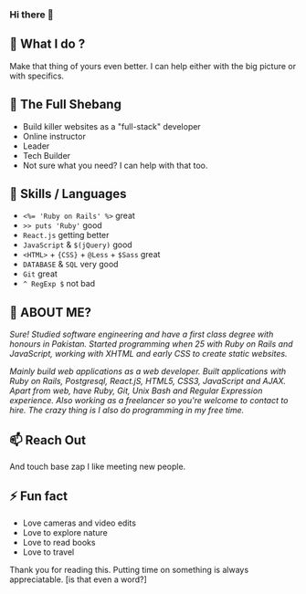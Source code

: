 ### Hi there 👋
## 🔭 What I do ?
Make that thing of yours even better. I can help either with the big picture or with specifics.
## 🌱 The Full Shebang

* Build killer websites as a "full-stack" developer
* Online instructor
* Leader
* Tech Builder
* Not sure what you need? I can help with that too.

## 👯 Skills / Languages

* `<%= 'Ruby on Rails' %>` great
* `>> puts 'Ruby'` good
* `React.js` getting better
* `JavaScript` & `$(jQuery)` good
* `<HTML>` + `{CSS}` + `@Less` + `$Sass` great
* `DATABASE` & `SQL` very good
* `Git` great
* `^ RegExp $` not bad
  
## 🤔 ABOUT ME?
  
*Sure! Studied software engineering and have a first class degree with honours in Pakistan. Started programming when 25 with Ruby on Rails and JavaScript, working with XHTML and early CSS to create static websites.*

*Mainly build web applications as a web developer. Built applications with Ruby on Rails, Postgresql, React.jS, HTML5, CSS3, JavaScript and AJAX. Apart from web, have Ruby, Git, Unix Bash and Regular Expression experience. Also working as a freelancer so you're welcome to contact to hire. The crazy thing is I also do programming in my free time.*

## 📫 Reach Out

And touch base zap I like meeting new people.

## ⚡ Fun fact

* Love cameras and video edits
* Love to explore nature
* Love to read books
* Love to travel

Thank you for reading this. Putting time on something is always appreciatable. [is that even a word?]
